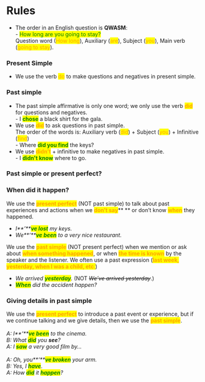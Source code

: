 # Rules

* The order in an English question is **QWASM**: \
  \- <mark style="color:green;">How long are you going to stay?</mark>\
  Question word (<mark style="color:orange;">How long</mark>), Auxiliary (<mark style="color:orange;">are</mark>), Subject (<mark style="color:orange;">you</mark>), Main verb (<mark style="color:orange;">going to stay</mark>).

### Present Simple

* We use the verb <mark style="color:orange;">do</mark> to make questions and negatives in present simple.

### Past simple

* The past simple affirmative is only one word; we only use the verb <mark style="color:orange;">**did**</mark> <mark style="color:orange;"></mark><mark style="color:orange;"></mark> for questions and negatives.\
  \- I <mark style="color:green;">**chose**</mark> a black shirt for the gala.
* We use <mark style="color:orange;">**did**</mark> <mark style="color:orange;"></mark><mark style="color:orange;"></mark> to ask questions in past simple.\
  The order of the words is: Auxiliary verb (<mark style="color:orange;">did</mark>) + Subject (<mark style="color:orange;">you</mark>) + Infinitive (<mark style="color:orange;">find</mark>)\
  \- Where <mark style="color:green;">**did you find**</mark> the keys?
* We use <mark style="color:orange;">**didn’t**</mark> + infinitive to make negatives in past simple.\
  \- I <mark style="color:green;">**didn't know**</mark> where to go.

### Past simple or present perfect?

### &#x20;**When did it happen?**

We use the <mark style="color:orange;">**present perfect**</mark> (NOT past simple) to talk about past experiences and actions when we <mark style="color:orange;">**don’t say**</mark>** ** or don’t know <mark style="color:orange;">**when**</mark> they happened.

* _I**’**<mark style="color:green;">**ve lost**</mark> my keys._
* _We**‘**<mark style="color:green;">**ve been**</mark> to a very nice restaurant._

We use the <mark style="color:orange;">**past simple**</mark> (NOT present perfect) when we mention or ask about <mark style="color:orange;"></mark> <mark style="color:orange;"></mark><mark style="color:orange;">**when something happened**</mark>, or when <mark style="color:orange;">**the time is known**</mark> by the speaker and the listener. We often use a past expression (<mark style="color:orange;">**last week, yesterday, when I was a child, etc**</mark><mark style="color:orange;">.</mark>)

* _We arrived <mark style="color:green;">**yesterday**</mark>._ (NOT ~~_We’ve arrived yesterday_~~.)
* _<mark style="color:green;">**When**</mark> <mark style="color:green;"></mark><mark style="color:green;"></mark> did the accident happen?_

### &#x20;**Giving details in past simple**

We use the <mark style="color:orange;">**present perfect**</mark> to introduce a past event or experience, but if we continue talking and we give details, then we use the <mark style="color:orange;">**past simple**</mark>.\
\
_A: I**‘**<mark style="color:green;">**ve been**</mark> to the cinema._\
_B: What <mark style="color:green;">**did**</mark> <mark style="color:green;"></mark><mark style="color:green;"></mark> you **see**?_\
_A: I <mark style="color:green;">**saw**</mark> <mark style="color:green;"></mark><mark style="color:green;"></mark> a very good film by…_\
\
_A: Oh, you**‘**<mark style="color:green;">**ve broken**</mark> your arm._\
_B: Yes, I <mark style="color:green;">**have**</mark>._\
_A: How <mark style="color:green;">**did**</mark> it <mark style="color:green;">**happen**</mark>?_

